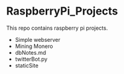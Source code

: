 # RaspberryPi_Projects

This repo contains raspberry pi projects.

- Simple webserver
- Mining Monero
- dbNotes.md
- twitterBot.py
- staticSite
